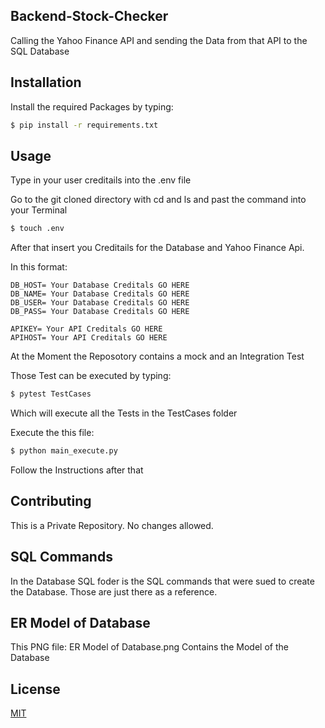 ## Backend-Stock-Checker

Calling the Yahoo Finance API and sending the Data from that API to the SQL Database

## Installation

Install the required Packages by typing:

```bash
$ pip install -r requirements.txt
```

## Usage 

Type in your user creditails into the .env file

Go to the git cloned directory with cd and ls and 
past the command into your Terminal

```bash
$ touch .env 
```

After that insert you Creditails for the Database and
Yahoo Finance Api.

In this format:

```.env
DB_HOST= Your Database Creditals GO HERE
DB_NAME= Your Database Creditals GO HERE
DB_USER= Your Database Creditals GO HERE
DB_PASS= Your Database Creditals GO HERE

APIKEY= Your API Creditals GO HERE
APIHOST= Your API Creditals GO HERE
```

At the Moment the Reposotory contains a mock and an Integration Test

Those Test can be executed by typing: 


```bash
$ pytest TestCases 
```

Which will execute all the Tests in the TestCases folder

Execute the this file:

```bash
$ python main_execute.py
```

Follow the Instructions after that

## Contributing

This is a Private Repository. No changes allowed.



## SQL Commands

In the Database SQL foder is the SQL commands that were sued to create the Database. Those are just there as a reference. 

## ER Model of Database

This PNG file: ER Model of Database.png
Contains the Model of the Database


## License

[MIT](https://choosealicense.com/licenses/mit/)